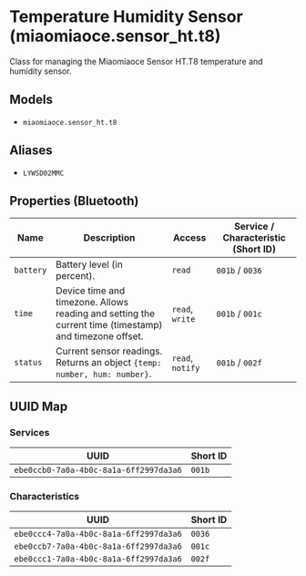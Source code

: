 # Temperature Humidity Sensor (miaomiaoce.sensor_ht.t8)

Class for managing the Miaomiaoce Sensor HT.T8 temperature and humidity sensor.

## Models

- `miaomiaoce.sensor_ht.t8`

## Aliases

- `LYWSD02MMC`

## Properties (Bluetooth)

| Name | Description | Access | Service / Characteristic (Short ID) |
|---|---|---|---|
| `battery` | Battery level (in percent). | `read` | `001b` / `0036` |
| `time` | Device time and timezone. Allows reading and setting the current time (timestamp) and timezone offset. | `read`, `write` | `001b` / `001c` |
| `status` | Current sensor readings. Returns an object `{temp: number, hum: number}`. | `read`, `notify` | `001b` / `002f` |

## UUID Map

### Services

| UUID | Short ID |
|---|---|
| `ebe0ccb0-7a0a-4b0c-8a1a-6ff2997da3a6` | `001b` |

### Characteristics

| UUID | Short ID |
|---|---|
| `ebe0ccc4-7a0a-4b0c-8a1a-6ff2997da3a6` | `0036` |
| `ebe0ccb7-7a0a-4b0c-8a1a-6ff2997da3a6` | `001c` |
| `ebe0ccc1-7a0a-4b0c-8a1a-6ff2997da3a6` | `002f` |
